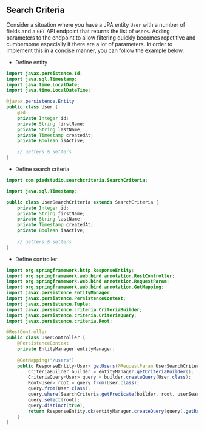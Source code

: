 ## Search Criteria
Consider a situation where you have a JPA entity `User` with a number of fields and a `GET` API endpoint that returns the list of `users`. Adding parameters to the endpoint to allow filtering quickly becomes repetitive and cumbersome especially if there are a lot of parameters. In order to implement this in a concise manner, you can follow the example below. 
- Define entity

```java
import javax.persistence.Id;
import java.sql.Timestamp;
import java.time.LocalDate;
import java.time.LocalDateTime;

@javax.persistence.Entity
public class User {
    @Id
    private Integer id;
    private String firstName;
    private String lastName;
    private Timestamp createdAt;
    private Boolean isActive;

    // getters & setters
}
```

- Define search criteria

```java
import com.piedstudio.searchcriteria.SearchCriteria;

import java.sql.Timestamp;

public class UserSearchCriteria extends SearchCriteria {
    private Integer id;
    private String firstName;
    private String lastName;
    private Timestamp createdAt;
    private Boolean isActive;
    
    // getters & setters
}
```

- Define controller
```java
import org.springframework.http.ResponseEntity;
import org.springframework.web.bind.annotation.RestController;
import org.springframework.web.bind.annotation.RequestParam;
import org.springframework.web.bind.annotation.GetMapping;
import javax.persistence.EntityManager;
import javax.persistence.PersistenceContext;
import javax.persistence.Tuple;
import javax.persistence.criteria.CriteriaBuilder;
import javax.persistence.criteria.CriteriaQuery;
import javax.persistence.criteria.Root;

@RestController
public class UserController {
    @PersistenceContext
    private EntityManager entityManager;
    
    @GetMapping("/users")
    public ResponseEntity<User> getUsers(@RequestParam UserSearchCriteria userSearchCriteria) {
        CriteriaBuilder builder = entityManager.getCriteriaBuilder();
        CriteriaQuery<User> query = builder.createQuery(User.class);
        Root<User> root = query.from(User.class);
        query.from(User.class);
        query.where(SearchCriteria.getPredicate(builder, root, userSearchCriteria));
        query.select(root);
        query.distinct(true);
        return ResponseEntity.ok(entityManager.createQuery(query).getResultList());
    }
}
```